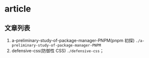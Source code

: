 # article

## 文章列表

1. a-preliminary-study-of-package-manager-PNPM(pnpm 初探) `./a-preliminary-study-of-package-manager-PNPM`
2. defensive-css(防御性 CSS) `./defensive-css`；
